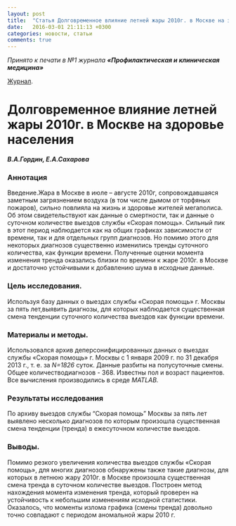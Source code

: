 ```yaml
---
layout: post
title:  "Статья Долговременное влияние летней жары 2010г. в Москве на здоровье населения принята к публикации"
date:   2016-03-01 21:11:13 +0300
categories: новости, статьи
comments: true
---
```


_Принято к печати в №1 журнала **«Профилактическая и клиническая медицина»**_

[Журнал](https://www.dropbox.com/s/9ojgp66n2pmp1wu/papers_Gordin_Saharova.pdf?dl=0).

# Долговременное влияние летней жары 2010г. в Москве на здоровье населения

_**В.А.Гордин, Е.А.Сахарова**_

### Аннотация

Введение.Жара в Москве в июле – августе 2010г, сопровождавшаяся заметным загрязнением воздуха (в том числе дымом от торфяных пожаров), сильно повлияла на жизнь и здоровье жителей мегаполиса. Об этом свидетельствуют как данные о смертности, так и данные о суточном количестве выездов службы «Скорая помощь». Сильный пик в этот период наблюдается как на общих графиках зависимости от времени, так и для отдельных групп диагнозов. Но помимо этого для некоторых диагнозов существенно изменились тренды суточного количества, как функции времени. Полученные оценки момента изменения тренда оказались близки по времени к жаре 2010г. в Москве и достаточно устойчивыми к добавлению шума в исходные данные.

### Цель исследования.

Используя базу данных о выездах службы «Скорая помощь» г. Москвы за пять лет,выявить диагнозы, для которых наблюдается существенная смена тенденции суточного количества выездов как функции времени.

### Материалы и методы.

Использовался архив деперсонифицированных данных о выездах службы «Скорая помощь» г. Москвы с 1 января 2009 г. по 31 декабря 2013 г., т. е. за _N=1826_ суток. Данные разбиты на полусуточные смены. Общее количестводиагнозов - 368. Известны пол и возраст пациентов. Все вычисления производились в среде _MATLAB._

### Результаты исследования

По архиву выездов службы “Скорая помощь” Москвы за пять лет выявлено несколько диагнозов по которым произошла существенная смена тенденции (тренда) в ежесуточном количестве выездов.

### Выводы.

Помимо резкого увеличения количества выездов службы «Скорая помощь», для многих диагнозов обнаружены также такие диагнозы, для которых в летнюю жару 2010г. в Москве произошла существенная смена тренда в суточном количестве выездов. Построен метод нахождения момента изменения тренда, который проверен на устойчивость к небольшим изменениям исходной статистики. Оказалось, что моменты излома графика (смены тренда) довольно точно  совпадают с периодом аномальной жары 2010 г.
